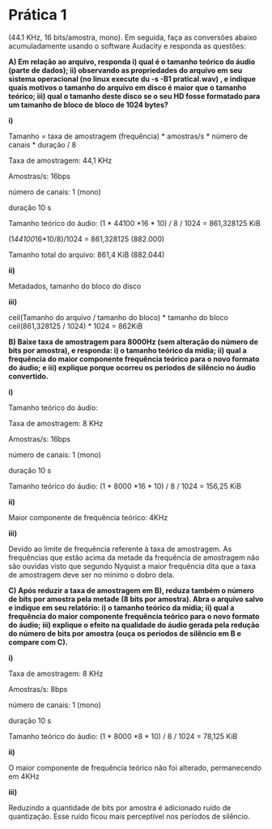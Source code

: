 # Prática 1
(44.1 KHz, 16 bits/amostra, mono). Em seguida, faça as conversões abaixo acumuladamente usando o software Audacity e responda as questões:

**A) Em relação ao arquivo, responda i) qual é o tamanho teórico do áudio (parte de dados); ii) observando as propriedades do arquivo em seu sistema operacional (no linux execute du -s -B1 praticaI.wav) , e indique quais motivos o tamanho do arquivo em disco é maior que o tamanho teórico; iii) qual o tamanho deste disco se  o seu HD fosse formatado para um tamanho de bloco de bloco de 1024 bytes?**

**i)**

Tamanho = taxa de amostragem (frequência) \* amostras/s \* número de canais \* duração \/ 8

Taxa de amostragem: 44,1 KHz

Amostras/s: 16bps

número de canais: 1 (mono)

duração 10 s

Tamanho teórico do áudio: (1 \* 44100 \*16 \* 10) \/ 8 \/ 1024 = 861,328125 KiB    


(1*44100*16*10/8)/1024 = 861,328125 (882.000)

Tamanho total do arquivo: 861,4 KiB (882.044)

**ii)**

Metadados, tamanho do bloco do disco

**iii)**

ceil(Tamanho do arquivo \/ tamanho do bloco) \* tamanho do bloco
ceil(861,328125 \/ 1024) \* 1024 = 862KiB

**B) Baixe taxa de amostragem para 8000Hz (sem alteração do número de bits por amostra), e responda: i) o tamanho teórico da mídia; ii) qual a frequência do maior componente frequência teórico para o novo formato do áudio; e iii) explique porque ocorreu os períodos de silêncio no áudio convertido.**

**i)**

Tamanho teórico do áudio: 

Taxa de amostragem: 8 KHz

Amostras/s: 16bps

número de canais: 1 (mono)

duração 10 s

Tamanho teórico do áudio: (1 \* 8000 \*16 \* 10) \/ 8 \/ 1024 = 156,25 KiB    

**ii)**

Maior componente de frequência teórico: 4KHz

**iii)**

Devido ao limite de frequência referente à taxa de amostragem. As frequências que estão acima da metade da frequência de amostragem não são ouvidas visto que segundo Nyquist a maior frequência dita que a taxa de amostragem deve ser no mínimo o dobro dela.

**C) Após reduzir a taxa de amostragem em B), reduza também o número de bits por amostra pela metade (8 bits por amostra).  Abra o arquivo salvo e indique em seu relatório:  i) o tamanho teórico da mídia; ii) qual a frequência do maior componente frequência teórico para o novo formato do áudio; iii) explique o efeito na qualidade do áudio gerada pela redução do número de bits por amostra (ouça os períodos de silêncio em B e compare com C).**

**i)**

Taxa de amostragem: 8 KHz

Amostras/s: 8bps

número de canais: 1 (mono)

duração 10 s

Tamanho teórico do áudio: (1 \* 8000 \*8 \* 10) \/ 8 \/ 1024 = 78,125 KiB    


**ii)**

O maior componente de frequência teórico não foi alterado, permanecendo em 4KHz

**iii)**

Reduzindo a quantidade de bits por amostra é adicionado ruído de quantização. Esse ruído ficou mais perceptível nos períodos de silêncio.